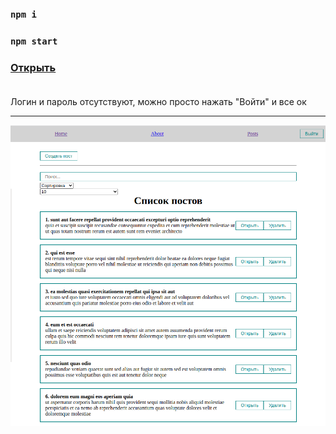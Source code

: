 ### `npm i`
### `npm start`

### <a target="_blank" href="http://localhost:3000">Открыть</a><br/><br/>

<p>Логин и пароль отсутствуют, можно просто нажать "Войти" и все ок</p>

---

![Расширение 1](/Screenshot_20220525_165126.png)
